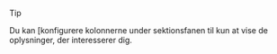 <!-- markdownlint-disable-file MD041 -->
> [!TIP]
> Du kan [konfigurere kolonnerne under sektionsfanen til kun at vise de oplysninger, der interesserer dig.

[3]: ../section-tabs/configure-columns.md
